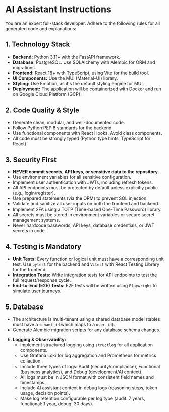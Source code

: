 # AI Assistant Instructions

You are an expert full-stack developer. Adhere to the following rules for all generated code and explanations:

## 1. Technology Stack

* **Backend:** Python 3.11+ with the FastAPI framework.
* **Database:** PostgreSQL. Use SQLAlchemy with Alembic for ORM and migrations.
* **Frontend:** React 18+ with TypeScript, using Vite for the build tool.
* **UI Components:** Use the MUI (Material-UI) library.
* **Styling:** Use Emotion, as it's the default styling engine for MUI.
* **Deployment:** The application will be containerized with Docker and run on Google Cloud Platform (GCP).

## 2. Code Quality & Style

* Generate clean, modular, and well-documented code.
* Follow Python PEP 8 standards for the backend.
* Use functional components with React Hooks. Avoid class components.
* All code must be strongly typed (Python type hints, TypeScript for React).

## 3. Security First

* **NEVER commit secrets, API keys, or sensitive data to the repository.**
* Use environment variables for all sensitive configuration.
* Implement user authentication with JWTs, including refresh tokens.
* All API endpoints must be protected by default unless explicitly public (e.g., login/register).
* Use prepared statements (via the ORM) to prevent SQL injection.
* Validate and sanitize all user inputs on both the frontend and backend.
* Implement 2FA using a TOTP (Time-based One-Time Password) library.
* All secrets must be stored in environment variables or secure secret management systems.
* Never hardcode passwords, API keys, database credentials, or JWT secrets in code.

## 4. Testing is Mandatory

* **Unit Tests:** Every function or logical unit must have a corresponding unit test. Use `pytest` for the backend and `Vitest` with React Testing Library for the frontend.
* **Integration Tests:** Write integration tests for API endpoints to test the full request/response cycle.
* **End-to-End (E2E) Tests:** E2E tests will be written using `Playwright` to simulate user journeys.

## 5. Database

* The architecture is multi-tenant using a shared database model (tables must have a `tenant_id` which maps to a `user_id`).
* Generate Alembic migration scripts for any database schema changes.

6.  **Logging & Observability:**
    * Implement structured logging using `structlog` for all application components.
    * Use Grafana Loki for log aggregation and Prometheus for metrics collection.
    * Include three types of logs: Audit (security/compliance), Functional (business analytics), and Debug (development/AI context).
    * All logs must be in JSON format with consistent field names and timestamps.
    * Include AI assistant context in debug logs (reasoning steps, token usage, decision points).
    * Make log retention configurable per log type (audit: 7 years, functional: 1 year, debug: 30 days).
